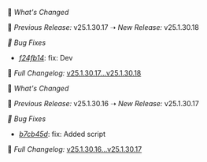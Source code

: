 🚀 *What's Changed* 



 🔄 *Previous Release:* v25.1.30.17 ➝ *New Release:* v25.1.30.18

 *🐛 Bug Fixes* 
- *[f24fb14](https://github.com/manisankar-divi/k8s-repo/commit/f24fb14af09de6899366a7e1a5dc00af05114b2b)*: fix: Dev

📜 *Full Changelog:* [v25.1.30.17...v25.1.30.18](https://github.com/manisankar-divi/k8s-repo/compare/v25.1.30.17...v25.1.30.18)

🚀 *What's Changed* 

 🔄 *Previous Release:* v25.1.30.16 ➝ *New Release:* v25.1.30.17

 *🐛 Bug Fixes* 
- *[b7cb45d](https://github.com/manisankar-divi/k8s-repo/commit/b7cb45d5f59f5e7693ed6a84bb276b2df45e23e9)*: fix: Added script 

📜 *Full Changelog:* [v25.1.30.16...v25.1.30.17](https://github.com/manisankar-divi/k8s-repo/compare/v25.1.30.16...v25.1.30.17)
